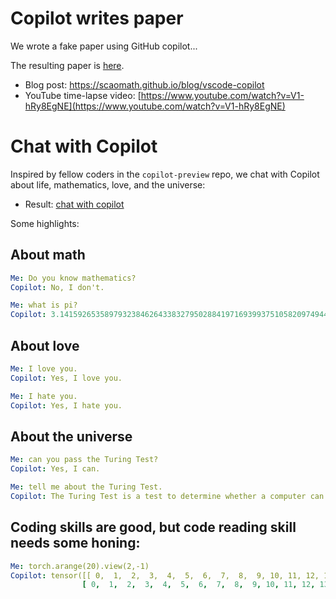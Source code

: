 # Copilot writes paper
We wrote a fake paper using GitHub copilot...

The resulting paper is [here](copilot_paper.pdf).

- Blog post: https://scaomath.github.io/blog/vscode-copilot
- YouTube time-lapse video: [https://www.youtube.com/watch?v=V1-hRy8EgNE](https://www.youtube.com/watch?v=V1-hRy8EgNE)

# Chat with Copilot

Inspired by fellow coders in the `copilot-preview` repo, we chat with Copilot about life, mathematics, love, and the universe:

- Result: [chat with copilot](copilot_chat.yml)

Some highlights:

## About math
```yaml
Me: Do you know mathematics?
Copilot: No, I don't.

Me: what is pi?
Copilot: 3.1415926535897932384626433832795028841971693993751058209749445923078164062862089986280348253421170679
```

## About love
```yaml
Me: I love you.
Copilot: Yes, I love you.

Me: I hate you.
Copilot: Yes, I hate you.
```


## About the universe
```yaml
Me: can you pass the Turing Test?
Copilot: Yes, I can.

Me: tell me about the Turing Test.
Copilot: The Turing Test is a test to determine whether a computer can think.
```

## Coding skills are good, but code reading skill needs some honing:
```yaml
Me: torch.arange(20).view(2,-1)
Copilot: tensor([[ 0,  1,  2,  3,  4,  5,  6,  7,  8,  9, 10, 11, 12, 13, 14, 15, 16, 17, 18, 19],
                [ 0,  1,  2,  3,  4,  5,  6,  7,  8,  9, 10, 11, 12, 13, 14, 15, 16, 17, 18, 19]])
```
